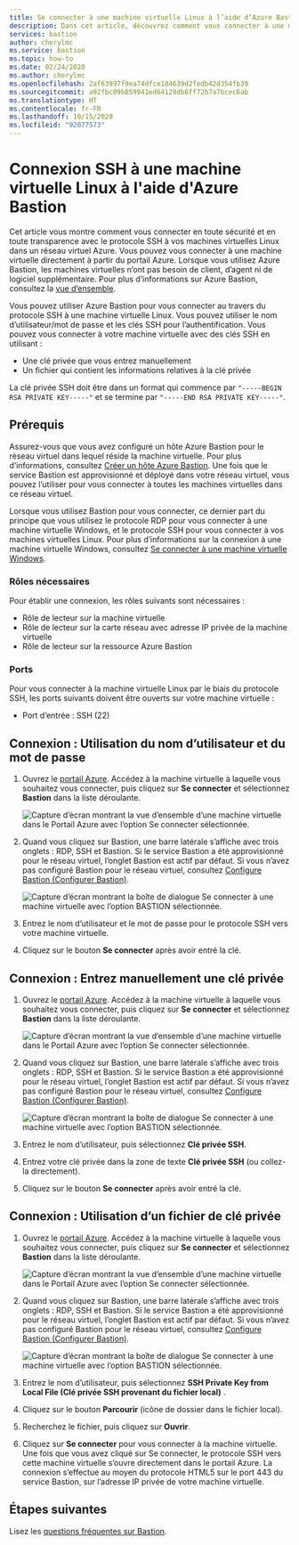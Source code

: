 ```yaml
---
title: Se connecter à une machine virtuelle Linux à l’aide d’Azure Bastion
description: Dans cet article, découvrez comment vous connecter à une machine virtuelle Linux à l’aide d’Azure Bastion.
services: bastion
author: cherylmc
ms.service: bastion
ms.topic: how-to
ms.date: 02/24/2020
ms.author: cherylmc
ms.openlocfilehash: 2af63997f9ea74dfce184639d2fedb42d354fb39
ms.sourcegitcommit: a92fbc09b859941ed64128db6ff72b7a7bcec6ab
ms.translationtype: HT
ms.contentlocale: fr-FR
ms.lasthandoff: 10/15/2020
ms.locfileid: "92077573"
---
```

# <a name="connect-using-ssh-to-a-linux-virtual-machine-using-azure-bastion"></a>Connexion SSH à une machine virtuelle Linux à l'aide d'Azure Bastion

Cet article vous montre comment vous connecter en toute sécurité et en toute transparence avec le protocole SSH à vos machines virtuelles Linux dans un réseau virtuel Azure. Vous pouvez vous connecter à une machine virtuelle directement à partir du portail Azure. Lorsque vous utilisez Azure Bastion, les machines virtuelles n’ont pas besoin de client, d’agent ni de logiciel supplémentaire. Pour plus d’informations sur Azure Bastion, consultez la [vue d’ensemble](bastion-overview.md).

Vous pouvez utiliser Azure Bastion pour vous connecter au travers du protocole SSH à une machine virtuelle Linux. Vous pouvez utiliser le nom d’utilisateur/mot de passe et les clés SSH pour l’authentification. Vous pouvez vous connecter à votre machine virtuelle avec des clés SSH en utilisant :

* Une clé privée que vous entrez manuellement
* Un fichier qui contient les informations relatives à la clé privée

La clé privée SSH doit être dans un format qui commence par `"-----BEGIN RSA PRIVATE KEY-----"` et se termine par `"-----END RSA PRIVATE KEY-----"`.

## <a name="prerequisites"></a>Prérequis

Assurez-vous que vous avez configuré un hôte Azure Bastion pour le réseau virtuel dans lequel réside la machine virtuelle. Pour plus d’informations, consultez [Créer un hôte Azure Bastion](./tutorial-create-host-portal.md). Une fois que le service Bastion est approvisionné et déployé dans votre réseau virtuel, vous pouvez l’utiliser pour vous connecter à toutes les machines virtuelles dans ce réseau virtuel. 

Lorsque vous utilisez Bastion pour vous connecter, ce dernier part du principe que vous utilisez le protocole RDP pour vous connecter à une machine virtuelle Windows, et le protocole SSH pour vous connecter à vos machines virtuelles Linux. Pour plus d’informations sur la connexion à une machine virtuelle Windows, consultez [Se connecter à une machine virtuelle Windows](bastion-connect-vm-rdp.md).

### <a name="required-roles"></a>Rôles nécessaires

Pour établir une connexion, les rôles suivants sont nécessaires :

* Rôle de lecteur sur la machine virtuelle
* Rôle de lecteur sur la carte réseau avec adresse IP privée de la machine virtuelle
* Rôle de lecteur sur la ressource Azure Bastion

### <a name="ports"></a>Ports

Pour vous connecter à la machine virtuelle Linux par le biais du protocole SSH, les ports suivants doivent être ouverts sur votre machine virtuelle :

* Port d’entrée : SSH (22)

## <a name="connect-using-username-and-password"></a><a name="username"></a>Connexion : Utilisation du nom d’utilisateur et du mot de passe

1. Ouvrez le [portail Azure](https://portal.azure.com). Accédez à la machine virtuelle à laquelle vous souhaitez vous connecter, puis cliquez sur **Se connecter** et sélectionnez **Bastion** dans la liste déroulante.

   ![Capture d’écran montrant la vue d’ensemble d’une machine virtuelle dans le Portail Azure avec l’option Se connecter sélectionnée.](./media/bastion-connect-vm-ssh/connect.png)
1. Quand vous cliquez sur Bastion, une barre latérale s’affiche avec trois onglets : RDP, SSH et Bastion. Si le service Bastion a été approvisionné pour le réseau virtuel, l’onglet Bastion est actif par défaut. Si vous n’avez pas configuré Bastion pour le réseau virtuel, consultez [Configure Bastion (Configurer Bastion)](./tutorial-create-host-portal.md).

   ![Capture d’écran montrant la boîte de dialogue Se connecter à une machine virtuelle avec l’option BASTION sélectionnée.](./media/bastion-connect-vm-ssh/bastion.png)
1. Entrez le nom d’utilisateur et le mot de passe pour le protocole SSH vers votre machine virtuelle.
1. Cliquez sur le bouton **Se connecter** après avoir entré la clé.

## <a name="connect-manually-enter-a-private-key"></a><a name="privatekey"></a>Connexion : Entrez manuellement une clé privée

1. Ouvrez le [portail Azure](https://portal.azure.com). Accédez à la machine virtuelle à laquelle vous souhaitez vous connecter, puis cliquez sur **Se connecter** et sélectionnez **Bastion** dans la liste déroulante.

   ![Capture d’écran montrant la vue d’ensemble d’une machine virtuelle dans le Portail Azure avec l’option Se connecter sélectionnée.](./media/bastion-connect-vm-ssh/connect.png)
1. Quand vous cliquez sur Bastion, une barre latérale s’affiche avec trois onglets : RDP, SSH et Bastion. Si le service Bastion a été approvisionné pour le réseau virtuel, l’onglet Bastion est actif par défaut. Si vous n’avez pas configuré Bastion pour le réseau virtuel, consultez [Configure Bastion (Configurer Bastion)](./tutorial-create-host-portal.md).

   ![Capture d’écran montrant la boîte de dialogue Se connecter à une machine virtuelle avec l’option BASTION sélectionnée.](./media/bastion-connect-vm-ssh/bastion.png)
1. Entrez le nom d’utilisateur, puis sélectionnez **Clé privée SSH**.
1. Entrez votre clé privée dans la zone de texte **Clé privée SSH** (ou collez-la directement).
1. Cliquez sur le bouton **Se connecter** après avoir entré la clé.

## <a name="connect-using-a-private-key-file"></a><a name="ssh"></a>Connexion : Utilisation d’un fichier de clé privée

1. Ouvrez le [portail Azure](https://portal.azure.com). Accédez à la machine virtuelle à laquelle vous souhaitez vous connecter, puis cliquez sur **Se connecter** et sélectionnez **Bastion** dans la liste déroulante.

   ![Capture d’écran montrant la vue d’ensemble d’une machine virtuelle dans le Portail Azure avec l’option Se connecter sélectionnée.](./media/bastion-connect-vm-ssh/connect.png)
1. Quand vous cliquez sur Bastion, une barre latérale s’affiche avec trois onglets : RDP, SSH et Bastion. Si le service Bastion a été approvisionné pour le réseau virtuel, l’onglet Bastion est actif par défaut. Si vous n’avez pas configuré Bastion pour le réseau virtuel, consultez [Configure Bastion (Configurer Bastion)](./tutorial-create-host-portal.md).

   ![Capture d’écran montrant la boîte de dialogue Se connecter à une machine virtuelle avec l’option BASTION sélectionnée.](./media/bastion-connect-vm-ssh/bastion.png)
1. Entrez le nom d’utilisateur, puis sélectionnez **SSH Private Key from Local File (Clé privée SSH provenant du fichier local)** .
1. Cliquez sur le bouton **Parcourir** (icône de dossier dans le fichier local).
1. Recherchez le fichier, puis cliquez sur **Ouvrir**.
1. Cliquez sur **Se connecter** pour vous connecter à la machine virtuelle. Une fois que vous avez cliqué sur Se connecter, le protocole SSH vers cette machine virtuelle s’ouvre directement dans le portail Azure. La connexion s’effectue au moyen du protocole HTML5 sur le port 443 du service Bastion, sur l’adresse IP privée de votre machine virtuelle.

## <a name="next-steps"></a>Étapes suivantes

Lisez les [questions fréquentes sur Bastion](bastion-faq.md).
